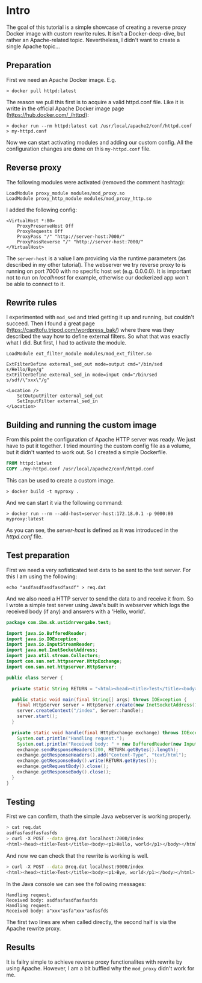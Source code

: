 Intro
=====

The goal of this tutorial is a simple showcase of creating a reverse proxy Docker image with custom rewrite rules. It isn't a Docker-deep-dive, but rather an Apache-related topic. Nevertheless, I didn't want to create a single Apache topic...

Preparation
-----------

First we need an Apache Docker image. E.g.

`> docker pull httpd:latest`

The reason we pull this first is to acquire a valid httpd.conf file. Like it is writte in the official Apache Docker image page (https://hub.docker.com/_/httpd):

`> docker run --rm httpd:latest cat /usr/local/apache2/conf/httpd.conf > my-httpd.conf`

Now we can start activating modules and adding our custom config. All the configuration changes are done on this `my-httpd.conf` file.

Reverse proxy
-------------

The following modules were activated (removed the comment hashtag):
```
LoadModule proxy_module modules/mod_proxy.so
LoadModule proxy_http_module modules/mod_proxy_http.so
```

I added the following config:

```
<VirtualHost *:80>
	ProxyPreserveHost Off
	ProxyRequests Off
	ProxyPass "/" "http://server-host:7000/"
	ProxyPassReverse "/" "http://server-host:7000/"
</VirtualHost>
```

The `server-host` is a value I am providing via the runtime parameters (as described in my other tutorial). The webserver we try reverse proxy to is running on port 7000 with no specific host set (e.g. 0.0.0.0). It is important not to run on *localhnost* for example, otherwise our dockerized app won't be able to connect to it.

Rewrite rules
-------------

I experimented with `mod_sed` and tried getting it up and running, but couldn't succeed. Then I found a great page (https://capttofu.tripod.com/wordpress_bak/) where there was they described the way how to define external filters. So what that was exactly what I did. But first, I had to activate the module.

`LoadModule ext_filter_module modules/mod_ext_filter.so`

```
ExtFilterDefine external_sed_out mode=output cmd="/bin/sed s/Hello/Bye/g"
ExtFilterDefine external_sed_in mode=input cmd="/bin/sed s/sdf/\"xxx\"/g"

<Location />
	SetOutputFilter external_sed_out
	SetInputFilter external_sed_in
</Location>
```

Building and running the custom image
-------------------------------------

From this point the configuration of Apache HTTP server was ready. We just have to put it together. I tried mounting the custom config file as a volume, but it didn't wanted to work out. So I created a simple Dockerfile.

```dockerfile
FROM httpd:latest
COPY ./my-httpd.conf /usr/local/apache2/conf/httpd.conf
```

This can be used to create a custom image.

`> docker build -t myproxy .`

And we can start it via the following command:

`> docker run --rm --add-host=server-host:172.18.0.1 -p 9000:80 myproxy:latest`

As you can see, the *server-host* is defined as it was introduced in the *httpd.conf* file.

Test preparation
----------------

First we need a very sofisticated test data to be sent to the test server. For this I am using the following:

`echo "asdfasdfasdfasdfasdf" > req.dat`

And we also need a HTTP server to send the data to and receive it from. So I wrote a simple test server using Java's built in webserver which logs the received body (if any) and answers with a 'Hello, world'.

``` java
package com.ibm.sk.ustidnrvergabe.test;

import java.io.BufferedReader;
import java.io.IOException;
import java.io.InputStreamReader;
import java.net.InetSocketAddress;
import java.util.stream.Collectors;
import com.sun.net.httpserver.HttpExchange;
import com.sun.net.httpserver.HttpServer;

public class Server {

  private static String RETURN = "<html><head><title>Test</title><body><p1>Hello, world</p1></body></html>";

  public static void main(final String[] args) throws IOException {
    final HttpServer server = HttpServer.create(new InetSocketAddress(7000), 0);
    server.createContext("/index", Server::handle);
    server.start();
  }

  private static void handle(final HttpExchange exchange) throws IOException {
    System.out.println("Handling request.");
    System.out.println("Received body: " + new BufferedReader(new InputStreamReader(exchange.getRequestBody())).lines().collect(Collectors.joining("\n")));
    exchange.sendResponseHeaders(200, RETURN.getBytes().length);
    exchange.getResponseHeaders().add("Content-Type", "text/html");
    exchange.getResponseBody().write(RETURN.getBytes());
    exchange.getRequestBody().close();
    exchange.getResponseBody().close();
  }
}
```

Testing
-------

First we can confirm, thath the simple Java webserver is working properly.

```bash
> cat req.dat 
asdfasfasdfasfasfds
> curl -X POST --data @req.dat localhost:7000/index
<html><head><title>Test</title><body><p1>Hello, world</p1></body></html>
```

And now we can check that the rewrite is working is well.

```bash
> curl -X POST --data @req.dat localhost:9000/index
<html><head><title>Test</title><body><p1>Bye, world</p1></body></html>
```

In the Java console we can see the following messages:

```
Handling request.
Received body: asdfasfasdfasfasfds
Handling request.
Received body: a"xxx"asfa"xxx"asfasfds
```

The first two lines are when called directly, the second half is via the Apache rewrite proxy.

Results
-------

It is failry simple to achieve reverse proxy functionalites with rewrite by using Apache. However, I am a bit buffled why the `mod_proxy` didn't work for me.
